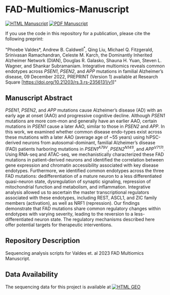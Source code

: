 # FAD-Multiomics-Manuscript

[![HTML Manuscript](https://img.shields.io/badge/manuscript-HTML-blue.svg)](https://doi.org/10.21203/rs.3.rs-2356131/v1)
[![PDF Manuscript](https://img.shields.io/badge/manuscript-PDF-blue.svg)](https://www.researchsquare.com/article/rs-2356131/v1.pdf?c=1671728585000)

If you use the code in this repository for a publication, please cite the following preprint:

"Phoebe Valdes*, Andrew B. Caldwell<sup>*</sup>, Qing Liu, Michael Q. Fitzgerald, Srinivasan Ramachandran, Celeste M. Karch, the Dominantly Inherited Alzheimer Network (DIAN), Douglas R. Galasko, Shauna H. Yuan, Steven L. Wagner, and Shankar Subramaniam. Integrative multiomics reveals common endotypes across <i>PSEN1</i>, <i>PSEN2</i>, and <i>APP</i> mutations in familial Alzheimer’s disease, 09 December 2022, PREPRINT (Version 1) available at Research Square [https://doi.org/10.21203/rs.3.rs-2356131/v1]"

## Manuscript Abstract
<i>PSEN1</i>, <i>PSEN2</i>, and <i>APP</i> mutations cause Alzheimer’s disease (AD) with an early age at onset (AAO) and progressive cognitive decline. Although <i>PSEN1</i> mutations are more com-mon and generally have an earlier AAO, certain mutations in <i>PSEN1</i> cause a later AAO, similar to those in <i>PSEN2</i> and <i>APP</i>. In this work, we examined whether common disease endo-types exist across these mutations with a later AAO (average age of ~55 years) using hiPSC-derived neurons from autosomal-dominant, familial Alzheimer’s disease (FAD) patients harboring mutations in <i>PSEN1<sup>A79V</sup></i>, <i>PSEN2<sup>N141I</sup></i>, and <i>APP<sup>V717I</sup></i>. Using RNA-seq and ATAC-seq, we mechanistically characterized these FAD mutations in patient-derived neurons and identified the correlation between gene expression and chromatin accessibility associated with key disease endotypes. Furthermore, we identified common endotypes across the three FAD mutations: dedifferentiation of a mature neuron to a less differentiated quasi-neuron state, dysregulation of synaptic signaling, repression of mitochondrial function and metabolism, and inflammation. Integrative analysis allowed us to ascertain the master transcriptional regulators associated with these endotypes, including REST, ASCL1, and ZIC family members (activation), as well as NRF1 (repression). Our findings demonstrate that FAD mutations share common regulatory changes within endotypes with varying severity, leading to the reversion to a less-differentiated neuron state. The regulatory mechanisms described here offer potential targets for therapeutic interventions.

## Repository Description
Sequencing analysis scripts for Valdes et. al 2023 FAD Multiomics Manuscript.

## Data Availability
The sequencing data for this project is available at [![HTML GEO](https://img.shields.io/badge/GEO-GSE206603-blue)](https://www.ncbi.nlm.nih.gov/geo/query/acc.cgi?acc=GSE206603)
